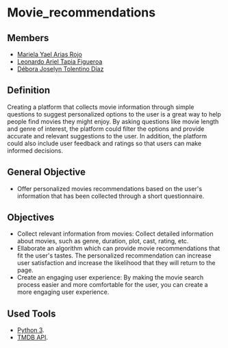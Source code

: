 # Movie_recommendations

## Members

* [Mariela Yael Arias Rojo](https://github.com/marielaAriass)
* [Leonardo Ariel Tapia Figueroa](https://github.com/leotapia11)
* [Débora Joselyn Tolentino Díaz](https://github.com/Debytd)

## Definition 
Creating a platform that collects movie information through simple questions to suggest personalized options to the user is a great way to help people find movies they might enjoy. By asking questions like movie length and genre of interest, the platform could filter the options and provide accurate and relevant suggestions to the user. In addition, the platform could also include user feedback and ratings so that users can make informed decisions.

## General Objective
- Offer personalized movies recommendations based on the user's information that has been collected through a short questionnaire.

## Objectives
- Collect relevant information from movies: Collect detailed information about movies, such as genre, duration, plot, cast, rating, etc.
- Ellaborate an algorithm which can provide movie recommendations that fit the user's tastes. The personalized recommendation can increase user satisfaction and increase the likelihood that they will return to the page.
- Create an engaging user experience: By making the movie search process easier and more comfortable for the user, you can create a more engaging user experience.

## Used Tools
* [Python 3](https://www.python.org/).
* [TMDB API](https://www.themoviedb.org/documentation/api?language=es-es).
